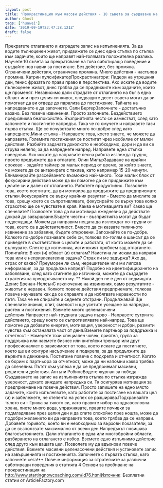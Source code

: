```yaml
---
layout: post
title: 'Прокрастинация към масови действия - 10 съвета за създаване на протокол за приключения'
author: Ghost
tags: ['huawei']
date: '2019-09-19T23:47:38.121Z'
draft: false
---
```


Прекратете отлагането и изградете запис на изпълненията. За да водите пълноценен живот, придвижете се днес една стъпка по стъпка към задачите, които ще направят най-голямата положителна разлика. Научете 10 съвета за прекратяване на това саботиращо поведение и създайте нов навик за постигане. Без действие, без промяна. Ограничени действия, ограничена промяна. Много действия - настъпва промяна. Катрин пулсификаторПрокрастинатори: Лидери на утрешния ден, тенис фразата го прави право в перспектива. Ако искате да водите пълноценен живот, днес трябва да се придвижите към задачите, които ще променят. Независимо дали страдате от отлагането на бъг в една област или през целия си живот, следващите десет съвета могат да ви помогнат да ви отведе до парализа до постижение. Тайната на напредването е да започнете. Сали БергерЗапочнете - достатъчно казано. Без повече извинения. Просто започнете. Бездействието предизвиква безпокойство. Възприятията често се изместват, след като започнете и постигнете напредък. Така че го смучете и направете тази първа стъпка. Ще се почувствате много по-добре след като напреднете.Мини стъпка - Направете това, което знаете, че можете да направите. Големите постижения се постигат чрез изобилие от малки действия. Разбийте задачата доколкото е необходимо, дори и да ви се струва нелепо, за да напреднете напред. Направете една стъпка наведнъж. Ако искате да направите лесна работа изглежда трудно, просто продължете да я отлагате. Олин МилърЗадаване на крайни срокове - задайте таймер за малък период от време, за който знаете, че можете да се ангажирате с такива, като например 15-20 минути. Елиминирайте разсейването възможно най-много. Този малък блок от фокусирани действия може да ви помогне да се придвижите към целите си и далеч от отлагането. Работете продуктивно. Позволете това, което постигате, да ви мотивира да продължите да предприемате стъпки.Фокусирайте се върху крайния резултат - Вместо да мислите за това, срещу което се съпротивлявате, фокусирайте се върху това колко страхотно ще се чувствате в края. Каква е мотивацията ви? Какво ще спечелите? Позволете това да ви мотивира ежедневно да действате докрай до завършване.Бъдете честни - възприятията могат да бъдат подвеждащи. Можем да направим нещата да изглеждат по-трудни от това, което са в действителност. Вместо да си казвате типичното извинение за забавяне, бъдете откровени. Запознайте се по-добре. Колкото по-добре познавате себе си, толкова по-голям е шансът да се приведете в съответствие с целите и работата, от която можете да се вълнувате. Слезте до източника, истинският проблем зад отлагането. Попитайте: В коя (и) област (и) отлагам? Наистина ли искам да направя това или е непривлекателна задача? Страх ли ме задържа? Ако да, страх от какво? Преуморен ли съм, нерешителен или ми липсва информация, за да продължа напред? Подобно на идентифицирането на заболяване, след като стигнете до източника, можете да създадете стратегия за преодоляването му. ** Някой ден не е ден от седмицата. Денис Бренан-НелсънС изключение на извинения, само резултатите - животът е неравен. Колкото повече действия предприемате, толкова повече научавате как да се справяте и да избягвате неравности по пътя. Така че не спирайте и седнете отстрани. Продължавай! Ще спечелите знания, опит, смелост и ще усетите усещане за напредък, растеж и постижения. Вземете много целенасочени действия.Направете най-трудната задача първо - Направете сутринта действието, срещу което се съпротивлявате най-напред. Това ще помогне да добавите енергия, мотивация, увереност и добри, размити чувства към останалата част от деня.Вземете партньор за поддръжка и отчетност - Намерете този специален човек, приятел, група за поддръжка или наемете бизнес или житейски треньор или друг професионалист в зависимост от това, което искате да постигнете, което ще ви осигури насърчение и подкрепа, за да продължите да вървите в движение. Постигаме повече с подкрепа и отчетност. Когато се борим с партньора за отчетност, може да ни напомни какво трябва да спечелим. Пътят към успеха е да се предприемат масивни, решителни действия. Антъни РобинсВодете журнал за победа - Създаването на запис на изпълненията стъпка по стъпка изгражда увереност, докато виждате напредъка си. Тя осигурява мотивация за предприемане на повече действия. Просто запишете на едно място задачите, които изпълнявате, като работите за постигане на вашата цел (и) и забележете, че степента на успех се разширява.Подхранвайте тялото си - Грижа за тялото си, като правите избор на здравословна храна, пиете много вода, упражнявате, правите почивки за подмладяване през целия ден и да спите спокойно през нощта, може да подобри желанието ви да направите това, което трябва да се направи. Добавете горивото, което ви е необходимо за върхови показатели, за да се възползвате максимално от всеки ден.Напредъкът повишава благосъстоянието. Дали отлагането в една или многобройни области, разбирането на отлагането е избор. Вземете едно изпълнимо действие след друго към вашата цел. Позволете му да вдъхнови повече действия. Вземете масивни целенасочени действия и установете запис на завършенията и постиженията. Започнете с първата стъпка, като започнете сега!** Повече информация за стратегиите за различни саботиращи поведения в статията 4 Основи за пробиване на прокрастинация на http://www.startingnowcoaching.com/id76.htmlИзточник: Безплатни статии от ArticleFactory.com
